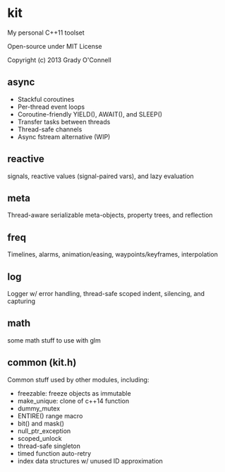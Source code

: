 # kit
My personal C++11 toolset

Open-source under MIT License

Copyright (c) 2013 Grady O'Connell

## async
- Stackful coroutines
- Per-thread event loops
- Coroutine-friendly YIELD(), AWAIT(), and SLEEP()
- Transfer tasks between threads
- Thread-safe channels
- Async fstream alternative (WIP)

## reactive
signals, reactive values (signal-paired vars), and lazy evaluation

## meta
Thread-aware serializable meta-objects, property trees, and reflection

## freq
Timelines, alarms, animation/easing, waypoints/keyframes, interpolation

## log
Logger w/ error handling, thread-safe scoped indent, silencing, and capturing

## math
some math stuff to use with glm

## common (kit.h)
Common stuff used by other modules, including:

- freezable: freeze objects as immutable
- make_unique: clone of c++14 function
- dummy_mutex
- ENTIRE() range macro
- bit() and mask()
- null_ptr_exception
- scoped_unlock
- thread-safe singleton
- timed function auto-retry
- index data structures w/ unused ID approximation

